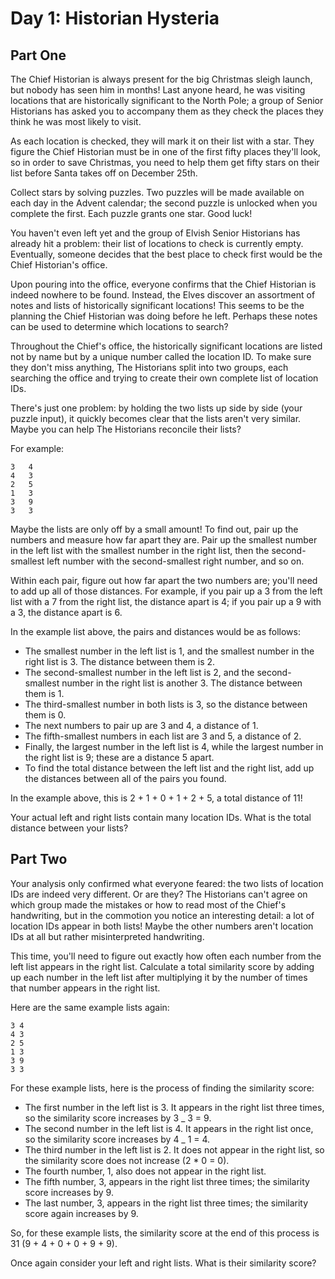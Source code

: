 # Day 1: Historian Hysteria

## Part One

The Chief Historian is always present for the big Christmas sleigh launch, but nobody has seen him in months!
Last anyone heard, he was visiting locations that are historically significant to the North Pole; a group of
Senior Historians has asked you to accompany them as they check the places they think he was most likely to
visit.

As each location is checked, they will mark it on their list with a star. They figure the Chief Historian must
be in one of the first fifty places they'll look, so in order to save Christmas, you need to help them get
fifty stars on their list before Santa takes off on December 25th.

Collect stars by solving puzzles. Two puzzles will be made available on each day in the Advent calendar; the
second puzzle is unlocked when you complete the first. Each puzzle grants one star. Good luck!

You haven't even left yet and the group of Elvish Senior Historians has already hit a problem: their list of
locations to check is currently empty. Eventually, someone decides that the best place to check first would be
the Chief Historian's office.

Upon pouring into the office, everyone confirms that the Chief Historian is indeed nowhere to be found. Instead,
the Elves discover an assortment of notes and lists of historically significant locations! This seems to be the
planning the Chief Historian was doing before he left. Perhaps these notes can be used to determine which
locations to search?

Throughout the Chief's office, the historically significant locations are listed not by name but by a unique
number called the location ID. To make sure they don't miss anything, The Historians split into two groups, each
searching the office and trying to create their own complete list of location IDs.

There's just one problem: by holding the two lists up side by side (your puzzle input), it quickly becomes clear
that the lists aren't very similar. Maybe you can help The Historians reconcile their lists?

For example:

```
3   4
4   3
2   5
1   3
3   9
3   3
```

Maybe the lists are only off by a small amount! To find out, pair up the numbers and measure how far apart they are.
Pair up the smallest number in the left list with the smallest number in the right list, then the second-smallest
left number with the second-smallest right number, and so on.

Within each pair, figure out how far apart the two numbers are; you'll need to add up all of those distances. For
example, if you pair up a 3 from the left list with a 7 from the right list, the distance apart is 4; if you pair up
a 9 with a 3, the distance apart is 6.

In the example list above, the pairs and distances would be as follows:

- The smallest number in the left list is 1, and the smallest number in the right list is 3. The distance between them is 2.
- The second-smallest number in the left list is 2, and the second-smallest number in the right list is another 3. The distance between them is 1.
- The third-smallest number in both lists is 3, so the distance between them is 0.
- The next numbers to pair up are 3 and 4, a distance of 1.
- The fifth-smallest numbers in each list are 3 and 5, a distance of 2.
- Finally, the largest number in the left list is 4, while the largest number in the right list is 9; these are a distance 5 apart.
- To find the total distance between the left list and the right list, add up the distances between all of the pairs you found.

In the example above, this is 2 + 1 + 0 + 1 + 2 + 5, a total distance of 11!

Your actual left and right lists contain many location IDs. What is the total distance between your lists?

## Part Two

Your analysis only confirmed what everyone feared: the two lists of location IDs are indeed very different.
Or are they?
The Historians can't agree on which group made the mistakes or how to read most of the Chief's handwriting,
but in the commotion you notice an interesting detail: a lot of location IDs appear in both lists! Maybe the
other numbers aren't location IDs at all but rather misinterpreted handwriting.

This time, you'll need to figure out exactly how often each number from the left list appears in the right
list. Calculate a total similarity score by adding up each number in the left list after multiplying it by
the number of times that number appears in the right list.

Here are the same example lists again:

```
3 4
4 3
2 5
1 3
3 9
3 3
```

For these example lists, here is the process of finding the similarity score:

- The first number in the left list is 3. It appears in the right list three times, so the similarity score increases by 3 \_ 3 = 9.
- The second number in the left list is 4. It appears in the right list once, so the similarity score increases by 4 \_ 1 = 4.
- The third number in the left list is 2. It does not appear in the right list, so the similarity score does not increase (2 \* 0 = 0).
- The fourth number, 1, also does not appear in the right list.
- The fifth number, 3, appears in the right list three times; the similarity score increases by 9.
- The last number, 3, appears in the right list three times; the similarity score again increases by 9.

So, for these example lists, the similarity score at the end of this process is 31 (9 + 4 + 0 + 0 + 9 + 9).

Once again consider your left and right lists. What is their similarity score?
